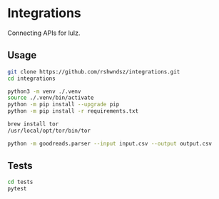 # Integrations

Connecting APIs for lulz.

## Usage

```bash
git clone https://github.com/rshwndsz/integrations.git
cd integrations

python3 -m venv ./.venv
source ./.venv/bin/activate
python -m pip install --upgrade pip
python -m pip install -r requirements.txt

brew install tor
/usr/local/opt/tor/bin/tor

python -m goodreads.parser --input input.csv --output output.csv
```

## Tests

```bash
cd tests
pytest
```
